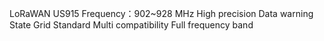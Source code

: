 LoRaWAN US915
Frequency：902~928 MHz
High precision
Data warning
State Grid Standard
Multi compatibility
Full frequency band
